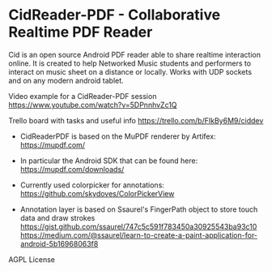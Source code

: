 # CidReader-PDF - Collaborative Realtime PDF Reader

Cid is an open source Android PDF reader able to share realtime interaction online.
It is created to help Networked Music students and performers to interact on music sheet on a distance or locally.
Works with UDP sockets and on any modern android tablet.

Video example for a CidReader-PDF session
https://www.youtube.com/watch?v=5DPnnhvZc1Q

Trello board with tasks and useful info
https://trello.com/b/FIkBy6M9/ciddev

* CidReaderPDF is based on the MuPDF renderer by Artifex:
https://mupdf.com/

* In particular the Android SDK that can be found here:
https://mupdf.com/downloads/

* Currently used colorpicker for annotations:
https://github.com/skydoves/ColorPickerView

* Annotation layer is based on Ssaurel's FingerPath object to store touch data and draw strokes
https://gist.github.com/ssaurel/747c5c591f783450a30925543ba93c10
https://medium.com/@ssaurel/learn-to-create-a-paint-application-for-android-5b16968063f8

AGPL License
